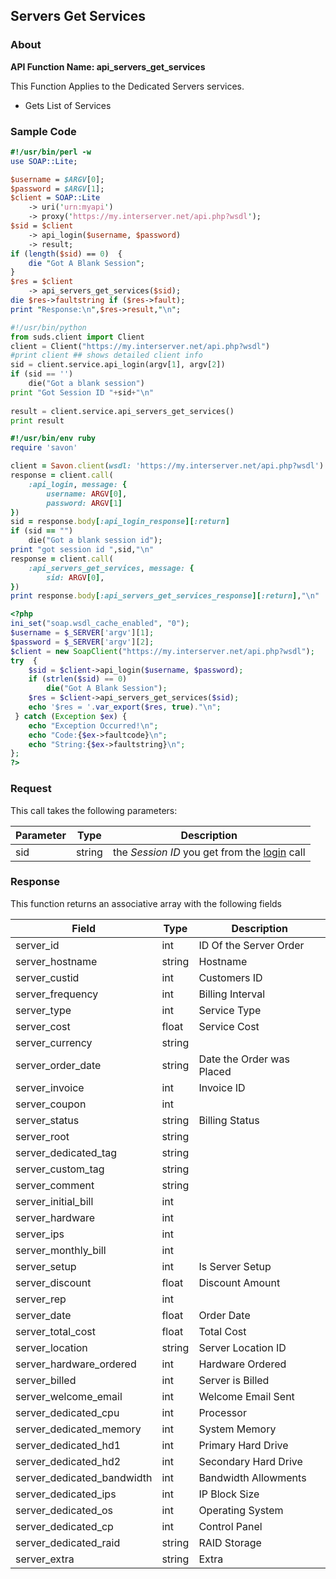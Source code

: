
## Servers Get Services

### About

**API Function Name: api_servers_get_services**

This Function Applies to the Dedicated Servers services.
* Gets List of Services


### Sample Code

```perl
#!/usr/bin/perl -w
use SOAP::Lite;

$username = $ARGV[0];
$password = $ARGV[1];
$client = SOAP::Lite
	-> uri('urn:myapi')
	-> proxy('https://my.interserver.net/api.php?wsdl');
$sid = $client
	-> api_login($username, $password)
	-> result;
if (length($sid) == 0)  {
	die "Got A Blank Session";
} 
$res = $client
	-> api_servers_get_services($sid);
die $res->faultstring if ($res->fault);
print "Response:\n",$res->result,"\n";

```

```python
#!/usr/bin/python
from suds.client import Client
client = Client("https://my.interserver.net/api.php?wsdl")
#print client ## shows detailed client info
sid = client.service.api_login(argv[1], argv[2])
if (sid == '')
	die("Got a blank session")
print "Got Session ID "+sid+"\n"
  
result = client.service.api_servers_get_services()
print result

```

```ruby
#!/usr/bin/env ruby
require 'savon'

client = Savon.client(wsdl: 'https://my.interserver.net/api.php?wsdl')
response = client.call(
	:api_login, message: {
		username: ARGV[0],
		password: ARGV[1]
})
sid = response.body[:api_login_response][:return]
if (sid == "")
	die("Got a blank session id");
print "got session id ",sid,"\n"
response = client.call(
	:api_servers_get_services, message: { 
		sid: ARGV[0], 
})
print response.body[:api_servers_get_services_response][:return],"\n"

```

```php
<?php
ini_set("soap.wsdl_cache_enabled", "0");
$username = $_SERVER['argv'][1];
$password = $_SERVER['argv'][2];
$client = new SoapClient("https://my.interserver.net/api.php?wsdl");
try  { 
	$sid = $client->api_login($username, $password);
	if (strlen($sid) == 0)
		die("Got A Blank Session");
	$res = $client->api_servers_get_services($sid);
	echo '$res = '.var_export($res, true)."\n";
 } catch (Exception $ex) {
	echo "Exception Occurred!\n";
	echo "Code:{$ex->faultcode}\n";
	echo "String:{$ex->faultstring}\n";
}; 
?>

```



### Request

This call takes the following parameters:

Parameter|Type|Description
---------|----|-----------
sid|string|the *Session ID* you get from the [login](#login) call


### Response

This function returns an associative array with the following fields

Field|Type|Description
-----|----|-----------
server_id|int|ID Of the Server Order
server_hostname|string|Hostname
server_custid|int|Customers ID
server_frequency|int|Billing Interval
server_type|int|Service Type
server_cost|float|Service Cost
server_currency|string|
server_order_date|string|Date the Order was Placed
server_invoice|int|Invoice ID
server_coupon|int|
server_status|string|Billing Status
server_root|string|
server_dedicated_tag|string|
server_custom_tag|string|
server_comment|string|
server_initial_bill|int|
server_hardware|int|
server_ips|int|
server_monthly_bill|int|
server_setup|int|Is Server Setup
server_discount|float|Discount Amount
server_rep|int|
server_date|float|Order Date
server_total_cost|float|Total Cost
server_location|string|Server Location ID
server_hardware_ordered|int|Hardware Ordered
server_billed|int|Server is Billed
server_welcome_email|int|Welcome Email Sent
server_dedicated_cpu|int|Processor
server_dedicated_memory|int|System Memory
server_dedicated_hd1|int|Primary Hard Drive
server_dedicated_hd2|int|Secondary Hard Drive
server_dedicated_bandwidth|int|Bandwidth Allowments
server_dedicated_ips|int|IP Block Size
server_dedicated_os|int|Operating System
server_dedicated_cp|int|Control Panel
server_dedicated_raid|string|RAID Storage
server_extra|string|Extra


